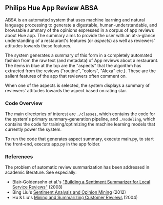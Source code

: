 ## Philips Hue App Review ABSA

ABSA is an automated system that uses machine learning and natural language processing to generate a digestable, human-understandable, and browsable summary of the opinions expressed in a corpus of app reviews about Hue app. The summary aims to provide the user with an at-a-glance understanding of a restaurant's features (or *aspects*) as well as reviewers' attitudes towards these features. 


The system generates a summary of this form in a completely automated fashion from the raw text (and metadata) of App reviews about a restaurant. The items in blue at the top are the "aspects" that the algorithm has extracted from the reviews ("routine", "colors", "Alexa" etc.). These are the salient features of the app that reviewers often comment on. 

When one of the aspects is selected, the system displays a summary of reviewers' attitudes towards the aspect based on rating star.

### Code Overview

The main directories of interest are `./classes`, which contains the code for the system's primary summary-generation pipeline, and `./modeling`, which contains the code for training/optimizing the machine learning models that currently power the system.  

To run the code that generates aspect summary, execute main.py, to start the front-end, execute app.py in the app folder.

### References

The problem of automatic review summarization has been addressed in academic literature. See especially: 

* Blair-Goldensohn et al.'s ["Building a Sentiment Summarizer for Local Service Reviews"](http://www.ryanmcd.com/papers/local_service_summ.pdf) (2008)
* Bing Liu's [Sentiment Analysis and Opinion Mining](http://www.cs.uic.edu/~liub/FBS/SentimentAnalysis-and-OpinionMining.pdf) (2012)
* Hu & Liu's [Mining and Summarizing Customer Reviews](http://users.cis.fiu.edu/~lli003/Sum/KDD/2004/p168-hu.pdf) (2004)
